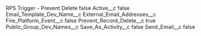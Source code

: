 <?xml version="1.0" encoding="UTF-8"?>
<CustomMetadata xmlns="http://soap.sforce.com/2006/04/metadata" xmlns:xsi="http://www.w3.org/2001/XMLSchema-instance" xmlns:xsd="http://www.w3.org/2001/XMLSchema">
    <label>RPS Trigger - Prevent Delete</label>
    <protected>false</protected>
    <values>
        <field>Active__c</field>
        <value xsi:type="xsd:boolean">false</value>
    </values>
    <values>
        <field>Email_Template_Dev_Name__c</field>
        <value xsi:nil="true"/>
    </values>
    <values>
        <field>External_Email_Addresses__c</field>
        <value xsi:nil="true"/>
    </values>
    <values>
        <field>Fire_Platform_Event__c</field>
        <value xsi:type="xsd:boolean">false</value>
    </values>
    <values>
        <field>Prevent_Record_Delete__c</field>
        <value xsi:type="xsd:boolean">true</value>
    </values>
    <values>
        <field>Public_Group_Dev_Names__c</field>
        <value xsi:nil="true"/>
    </values>
    <values>
        <field>Save_As_Activity__c</field>
        <value xsi:type="xsd:boolean">false</value>
    </values>
    <values>
        <field>Send_Email__c</field>
        <value xsi:type="xsd:boolean">false</value>
    </values>
</CustomMetadata>
